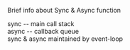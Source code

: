Brief info about Sync & Async function

sync -- main call stack <br/>
async -- callback queue <br/>
sync & async maintained by event-loop
